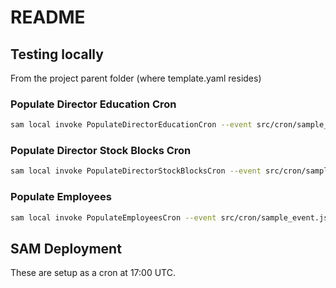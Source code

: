 # README

## Testing locally

From the project parent folder (where template.yaml resides)

### Populate Director Education Cron

```sh
sam local invoke PopulateDirectorEducationCron --event src/cron/sample_event.json
```

### Populate Director Stock Blocks Cron

```sh
sam local invoke PopulateDirectorStockBlocksCron --event src/cron/sample_event.json
```

### Populate Employees

```sh
sam local invoke PopulateEmployeesCron --event src/cron/sample_event.json
```

## SAM Deployment

These are setup as a cron at 17:00 UTC.